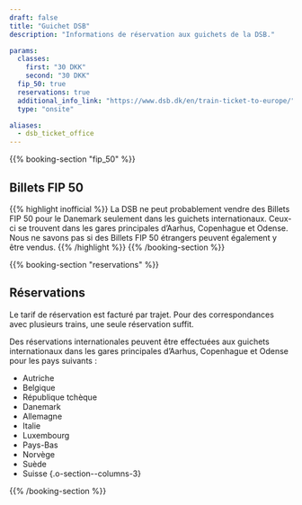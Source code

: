 ```yaml
---
draft: false
title: "Guichet DSB"
description: "Informations de réservation aux guichets de la DSB."

params:
  classes:
    first: "30 DKK"
    second: "30 DKK"
  fip_50: true
  reservations: true
  additional_info_link: "https://www.dsb.dk/en/train-ticket-to-europe/"
  type: "onsite"

aliases:
  - dsb_ticket_office
---
```


{{% booking-section "fip_50" %}}

## Billets FIP 50

{{% highlight inofficial %}}
La DSB ne peut probablement vendre des Billets FIP 50 pour le Danemark seulement dans les guichets internationaux. Ceux-ci se trouvent dans les gares principales d’Aarhus, Copenhague et Odense. Nous ne savons pas si des Billets FIP 50 étrangers peuvent également y être vendus.
{{% /highlight %}}
{{% /booking-section %}}

{{% booking-section "reservations" %}}

## Réservations

Le tarif de réservation est facturé par trajet. Pour des correspondances avec plusieurs trains, une seule réservation suffit.

Des réservations internationales peuvent être effectuées aux guichets internationaux dans les gares principales d’Aarhus, Copenhague et Odense pour les pays suivants :

<!-- prettier-ignore -->
- Autriche
- Belgique
- République tchèque
- Danemark
- Allemagne
- Italie
- Luxembourg
- Pays-Bas
- Norvège
- Suède
- Suisse
{.o-section--columns-3}

{{% /booking-section %}}
